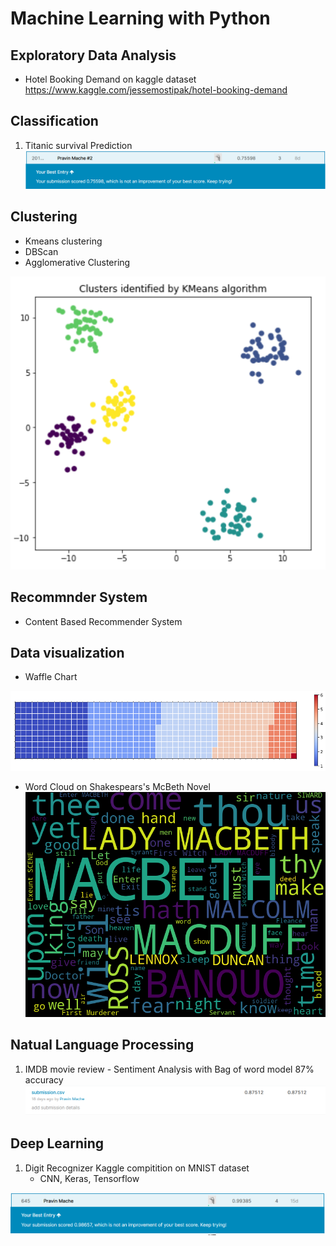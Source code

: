 # Machine Learning with Python

## Exploratory Data Analysis

* Hotel Booking Demand on kaggle dataset
https://www.kaggle.com/jessemostipak/hotel-booking-demand


## Classification
1. Titanic survival Prediction
![png](titanic.PNG)

## Clustering
* Kmeans clustering
* DBScan
* Agglomerative Clustering

![png](kmeans.PNG)

## Recommnder System
* Content Based Recommender System

## Data visualization

* Waffle Chart

![png](waffle.png)

* Word Cloud on Shakespears's McBeth Novel
![png](wc.png)

## Natual Language Processing
1. IMDB movie review - Sentiment Analysis with Bag of word model 87% accuracy
![png](bow.PNG)


## Deep Learning

1. Digit Recognizer Kaggle compitition on MNIST dataset
	* CNN, Keras, Tensorflow
	
![png](rank.PNG)



